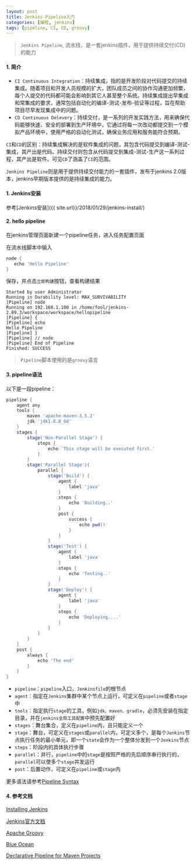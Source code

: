 ```yaml
---
layout: post
title: Jenkins-Pipeline入门
categories: [编程, jenkins]
tags: [pipeline, CI, CD, groovy]
---
```


> `Jenkins Pipeline`, 流水线，是一套jenkins插件，用于提供持续交付(CD)的能力

#### 1. 简介

* `CI Continuous Integration`：持续集成，指的是开发阶段对代码提交的持续集成。随着项目和开发人员规模的扩大，团队成员之间的协作沟通更加频繁，每个人提交的代码都可能会影响到其它人甚至整个系统。持续集成提出早集成和常集成的要求，通常包括自动化的编译-测试-发布-验证等过程，旨在帮助项目尽早发现集成中的问题。
* `CD Continuous Delevery`：持续交付，是一系列的开发实践方法，用来确保代码能够快速、安全的部署到生产环境中，它通过将每一次改动都提交到一个模拟产品环境中，使用严格的自动化测试，确保业务应用和服务能符合预期。

`CI`和`CD`的区别：持续集成解决的是软件集成的问题，其包含代码提交到编译-测试-集成，其产出是代码。持续交付则包含从代码提交到集成-测试-生产这一系列过程，其产出是软件。可见`CD`了涵盖了`CI`的范围。

`Jenkins Pipeline`则是用于提供持续交付能力的一套插件，发布于jenkins 2.0版本，jenkins早期版本提供的是持续集成的能力。

#### 1. Jenkins安装
参考[Jenkins安装]({{ site.url}}/2018/01/29/jenkins-install/)

#### 2. hello pipeline
在jenkins管理页面新建一个pipeline任务，进入任务配置页面

在流水线脚本中输入

```groovy
node {
   echo 'Hello Pipeline'
}
```
保存，并点击`立即构建`按钮，查看构建结果
```
Started by user Administrator
Running in Durability level: MAX_SURVIVABILITY
[Pipeline] node
Running on 192.168.1.100 in /home/fool/jenkins-2.89.3/workspace/workspace/hellopipeline
[Pipeline] {
[Pipeline] echo
Hello Pipeline
[Pipeline] }
[Pipeline] // node
[Pipeline] End of Pipeline
Finished: SUCCESS
```

> `Pipeline`脚本使用的是`groovy`语言

#### 3. pipeline语法

以下是一段pipeline：

```groovy
pipeline {
    agent any
    tools {
        maven 'apache-maven-3.5.2'
        jdk 'jdk1.8.0_60'
    }
    stages {
        stage('Non-Parallel Stage') {
            steps {
                echo 'This stage will be executed first.'
            }
        }
        stage('Parallel Stage'){
            parallel {
                stage('Build') {
                    agent {
                        label 'java'
                    }
                    steps {
                        echo 'Building..'
                    }
                    post { 
                        success { 
                            echo pwd()
                        }
                    }
                }
                stage('Test') {
                    agent {
                        label 'java'
                    }
                    steps {
                        echo 'Testing..'
                    }
                }
                stage('Deploy') {
                    agent {
                        label 'java'
                    }
                    steps {
                        echo 'Deploying....'
                    }
                }
            }
        }
    }
    post { 
        always { 
            echo 'The end'
        }
    }
}
```

- `pipeline`：`pipeline`入口，`Jenkinsfile`的根节点
- `agent`：指定在`Jenkins`集群中某个节点上运行，可定义在`pipeline`或者`stage`中
- `tools`：指定执行`stage`的工具，例如`jdk、maven、gradle`，必须先安装在指定目录，并在`jenkins全局工具配置`中预先配置好
- `stages`：舞台集合，定义在`pipeline`内，且只能定义一个
- `stage`：舞台，可定义在`stages`或`parallel`内，可定义多个，是每个`Jenkins`节点执行任务的最小单元，即一个`state`会作为一个整体分发到一个`Jenkins`节点
- `steps`：阶段内的具体执行步骤
- `parallel`：并行，`pipeline`中的`stage`是按照严格的先后顺序串行执行的，`parallel`可以使多个`stage`并发运行
- `post`：后置动作，可定义在`pipeline`或`stage`内

更多语法请参考[Pipeline Syntax](https://jenkins.io/doc/book/pipeline/syntax/)

#### 4. 参考文档
[Installing Jenkins](https://jenkins.io/doc/book/installing/)

[Jenkins官方文档](https://www.w3cschool.cn/jenkins/)

[Apache Groovy](http://groovy-lang.org/documentation.html)

[Blue Ocean](https://jenkins.io/doc/book/blueocean/)

[Declarative Pipeline for Maven Projects](https://jenkins.io/blog/2017/02/07/declarative-maven-project/)